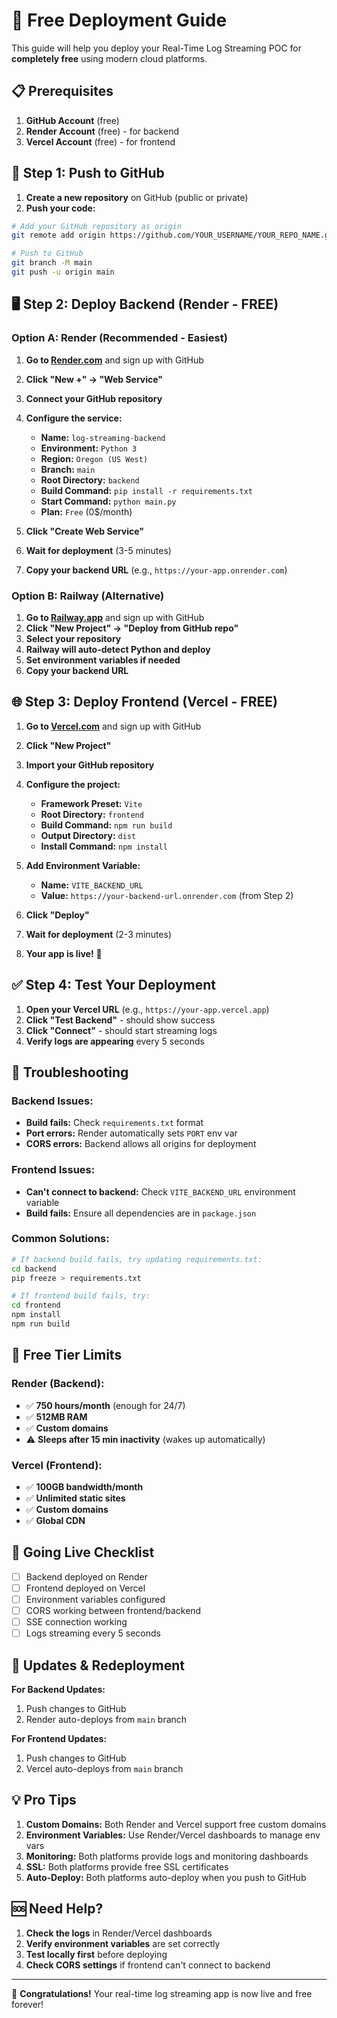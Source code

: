 # 🚀 Free Deployment Guide

This guide will help you deploy your Real-Time Log Streaming POC for **completely free** using modern cloud platforms.

## 📋 Prerequisites

1. **GitHub Account** (free)
2. **Render Account** (free) - for backend
3. **Vercel Account** (free) - for frontend

## 🔧 Step 1: Push to GitHub

1. **Create a new repository** on GitHub (public or private)
2. **Push your code:**

```bash
# Add your GitHub repository as origin
git remote add origin https://github.com/YOUR_USERNAME/YOUR_REPO_NAME.git

# Push to GitHub
git branch -M main
git push -u origin main
```

## 🖥️ Step 2: Deploy Backend (Render - FREE)

### Option A: Render (Recommended - Easiest)

1. **Go to [Render.com](https://render.com)** and sign up with GitHub
2. **Click "New +" → "Web Service"**
3. **Connect your GitHub repository**
4. **Configure the service:**
   - **Name:** `log-streaming-backend`
   - **Environment:** `Python 3`
   - **Region:** `Oregon (US West)`
   - **Branch:** `main`
   - **Root Directory:** `backend`
   - **Build Command:** `pip install -r requirements.txt`
   - **Start Command:** `python main.py`
   - **Plan:** `Free` (0$/month)

5. **Click "Create Web Service"**
6. **Wait for deployment** (3-5 minutes)
7. **Copy your backend URL** (e.g., `https://your-app.onrender.com`)

### Option B: Railway (Alternative)

1. **Go to [Railway.app](https://railway.app)** and sign up with GitHub
2. **Click "New Project" → "Deploy from GitHub repo"**
3. **Select your repository**
4. **Railway will auto-detect Python and deploy**
5. **Set environment variables if needed**
6. **Copy your backend URL**

## 🌐 Step 3: Deploy Frontend (Vercel - FREE)

1. **Go to [Vercel.com](https://vercel.com)** and sign up with GitHub
2. **Click "New Project"**
3. **Import your GitHub repository**
4. **Configure the project:**
   - **Framework Preset:** `Vite`
   - **Root Directory:** `frontend`
   - **Build Command:** `npm run build`
   - **Output Directory:** `dist`
   - **Install Command:** `npm install`

5. **Add Environment Variable:**
   - **Name:** `VITE_BACKEND_URL`
   - **Value:** `https://your-backend-url.onrender.com` (from Step 2)

6. **Click "Deploy"**
7. **Wait for deployment** (2-3 minutes)
8. **Your app is live!** 🎉

## ✅ Step 4: Test Your Deployment

1. **Open your Vercel URL** (e.g., `https://your-app.vercel.app`)
2. **Click "Test Backend"** - should show success
3. **Click "Connect"** - should start streaming logs
4. **Verify logs are appearing** every 5 seconds

## 🔧 Troubleshooting

### Backend Issues:
- **Build fails:** Check `requirements.txt` format
- **Port errors:** Render automatically sets `PORT` env var
- **CORS errors:** Backend allows all origins for deployment

### Frontend Issues:
- **Can't connect to backend:** Check `VITE_BACKEND_URL` environment variable
- **Build fails:** Ensure all dependencies are in `package.json`

### Common Solutions:
```bash
# If backend build fails, try updating requirements.txt:
cd backend
pip freeze > requirements.txt

# If frontend build fails, try:
cd frontend
npm install
npm run build
```

## 🎯 Free Tier Limits

### Render (Backend):
- ✅ **750 hours/month** (enough for 24/7)
- ✅ **512MB RAM**
- ✅ **Custom domains**
- ⚠️ **Sleeps after 15 min inactivity** (wakes up automatically)

### Vercel (Frontend):
- ✅ **100GB bandwidth/month**
- ✅ **Unlimited static sites**
- ✅ **Custom domains**
- ✅ **Global CDN**

## 🚀 Going Live Checklist

- [ ] Backend deployed on Render
- [ ] Frontend deployed on Vercel
- [ ] Environment variables configured
- [ ] CORS working between frontend/backend
- [ ] SSE connection working
- [ ] Logs streaming every 5 seconds

## 🔄 Updates & Redeployment

**For Backend Updates:**
1. Push changes to GitHub
2. Render auto-deploys from `main` branch

**For Frontend Updates:**
1. Push changes to GitHub
2. Vercel auto-deploys from `main` branch

## 💡 Pro Tips

1. **Custom Domains:** Both Render and Vercel support free custom domains
2. **Environment Variables:** Use Render/Vercel dashboards to manage env vars
3. **Monitoring:** Both platforms provide logs and monitoring dashboards
4. **SSL:** Both platforms provide free SSL certificates
5. **Auto-Deploy:** Both platforms auto-deploy when you push to GitHub

## 🆘 Need Help?

1. **Check the logs** in Render/Vercel dashboards
2. **Verify environment variables** are set correctly
3. **Test locally first** before deploying
4. **Check CORS settings** if frontend can't connect to backend

---

🎉 **Congratulations!** Your real-time log streaming app is now live and free forever! 